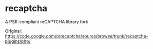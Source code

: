 recaptcha
=========

A PSR-compliant reCAPTCHA library fork

Original: https://code.google.com/p/recaptcha/source/browse/trunk/recaptcha-plugins/php/
